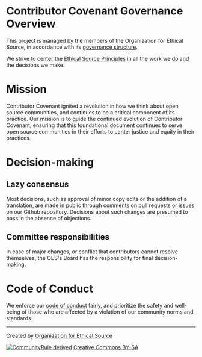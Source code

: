 # Contributor Covenant Governance Overview

This project is managed by the members of the Organization for Ethical Source, in
accordance with its [governance structure](https://ethicalsource.dev/governance/bylaws/).

We strive to center the [Ethical Source Principles](https://ethicalsource.dev/principles/)
in all the work we do and the decisions we make.

# Mission
Contributor Covenant ignited a revolution in how we think about open source communities, and continues to be a critical component of its practice. Our mission is to guide the continued evolution of Contributor Covenant, ensuring that this foundational document continues to serve open source communities in their efforts to center justice and equity in their practices.

# Decision-making

## Lazy consensus
Most decisions, such as approval of minor copy edits or the addition of a translation, are made in public through comments on pull requests or issues on our Github repository. Decisions about such changes are presumed to pass in the absence of objections.

## Committee responsibilities
In case of major changes, or conflict that contributors cannot resolve themselves, the OES's Board has the responsibility for final decision-making.

# Code of Conduct
We enforce our [code of conduct](https://github.com/EthicalSource/contributor_covenant/blob/release/CODE_OF_CONDUCT.md) fairly, and prioritize the safety and well-being of those who are affected by a violation of our community norms and standards.

---

Created by [Organization for Ethical Source](https://ethicalsource.dev)

[![CommunityRule derived](https://communityrule.info/assets/CommunityRule-derived-000000.svg)](https://communityrule.info)
[Creative Commons BY-SA](https://creativecommons.org/licenses/by-sa/4.0/)

